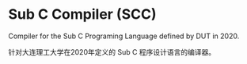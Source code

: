 # Sub C Compiler (SCC)

Compiler for the Sub C Programing Language defined by DUT in 2020.

针对大连理工大学在2020年定义的 Sub C 程序设计语言的编译器。
